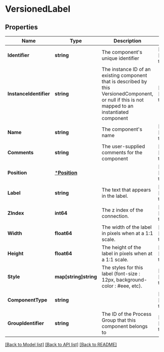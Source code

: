# VersionedLabel

## Properties
Name | Type | Description | Notes
------------ | ------------- | ------------- | -------------
**Identifier** | **string** | The component&#x27;s unique identifier | [optional] [default to null]
**InstanceIdentifier** | **string** | The instance ID of an existing component that is described by this VersionedComponent, or null if this is not mapped to an instantiated component | [optional] [default to null]
**Name** | **string** | The component&#x27;s name | [optional] [default to null]
**Comments** | **string** | The user-supplied comments for the component | [optional] [default to null]
**Position** | [***Position**](Position.md) |  | [optional] [default to null]
**Label** | **string** | The text that appears in the label. | [optional] [default to null]
**ZIndex** | **int64** | The z index of the connection. | [optional] [default to null]
**Width** | **float64** | The width of the label in pixels when at a 1:1 scale. | [optional] [default to null]
**Height** | **float64** | The height of the label in pixels when at a 1:1 scale. | [optional] [default to null]
**Style** | **map[string]string** | The styles for this label (font-size : 12px, background-color : #eee, etc). | [optional] [default to null]
**ComponentType** | **string** |  | [optional] [default to null]
**GroupIdentifier** | **string** | The ID of the Process Group that this component belongs to | [optional] [default to null]

[[Back to Model list]](../README.md#documentation-for-models) [[Back to API list]](../README.md#documentation-for-api-endpoints) [[Back to README]](../README.md)

